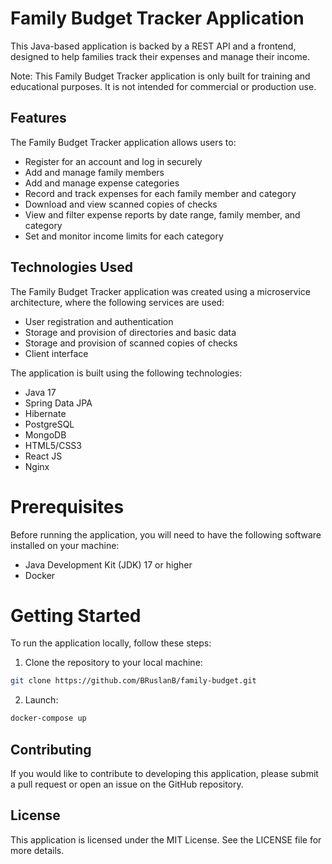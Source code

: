 # Family Budget Tracker Application
This Java-based application is backed by a REST API and a frontend, designed to help families track their expenses and manage their income.

Note: This Family Budget Tracker application is only built for training and educational purposes. It is not intended for commercial or production use.

## Features
The Family Budget Tracker application allows users to:

* Register for an account and log in securely
* Add and manage family members
* Add and manage expense categories
* Record and track expenses for each family member and category
* Download and view scanned copies of checks
* View and filter expense reports by date range, family member, and category
* Set and monitor income limits for each category

## Technologies Used
The Family Budget Tracker application was created using a microservice architecture, where the following services are used:
* User registration and authentication
* Storage and provision of directories and basic data
* Storage and provision of scanned copies of checks
* Client interface

The application is built using the following technologies:

* Java 17
* Spring Data JPA
* Hibernate
* PostgreSQL
* MongoDB
* HTML5/CSS3
* React JS
* Nginx

# Prerequisites
Before running the application, you will need to have the following software installed on your machine:

* Java Development Kit (JDK) 17 or higher
* Docker

# Getting Started
To run the application locally, follow these steps:

1. Clone the repository to your local machine:
```bash
git clone https://github.com/BRuslanB/family-budget.git
```
2. Launch:
```bash
docker-compose up
```

## Contributing
If you would like to contribute to developing this application, please submit a pull request or open an issue on the GitHub repository.

## License
This application is licensed under the MIT License. See the LICENSE file for more details.
